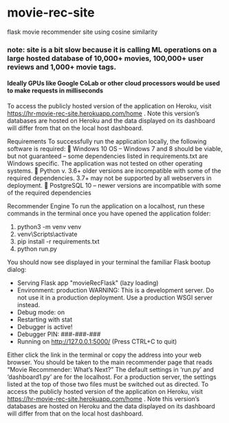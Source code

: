 # movie-rec-site
flask movie recommender site using cosine similarity

### note: site is a bit slow because it is calling ML operations on a large hosted database of 10,000+ movies, 100,000+ user reviews and 1,000+ movie tags. 
#### Ideally GPUs like Google CoLab or other cloud processors would be used to make requests in milliseconds 

To access the publicly hosted version of the application on Heroku, visit https://hr-movie-rec-site.herokuapp.com/home . Note this version’s databases are hosted on Heroku and the data displayed on its dashboard will differ from that on the local host dashboard.



Requirements
To successfully run the application locally, the following software is required:
	Windows 10 OS – Windows 7 and 8 should be viable, but not guaranteed – some dependencies listed in requirements.txt are Windows specific. The application was not tested on other operating systems.
	Python v. 3.6+ older versions are incompatible with some of the required dependencies. 3.7+ may not be supported by all webservers in deployment.
	PostgreSQL 10 – newer versions are incompatible with some of the required dependencies

Recommender Engine 
To run the application on a localhost, run these commands in the terminal once you have opened the application folder:
1.	python3 -m venv venv
2.	venv\Scripts\activate
3.	pip install -r requirements.txt
4.	python run.py



You should now see displayed in your terminal the familiar Flask bootup dialog:

 * Serving Flask app "movieRecFlask" (lazy loading)
 * Environment: production
   WARNING: This is a development server. Do not use it in a production deployment.
   Use a production WSGI server instead.
 * Debug mode: on
 * Restarting with stat
 * Debugger is active!
 * Debugger PIN: ###-###-###
 * Running on http://127.0.0.1:5000/ (Press CTRL+C to quit)


Either click the link in the terminal or copy the address into your web browser. You should be taken to the main recommender page that reads “Movie Recommender: What’s Next?”
The default settings in ‘run.py’ and ‘dashboard1.py’ are for the localhost. For a production server, the settings listed at the top of those two files must be switched out as directed.
To access the publicly hosted version of the application on Heroku, visit https://hr-movie-rec-site.herokuapp.com/home . Note this version’s databases are hosted on Heroku and the data displayed on its dashboard will differ from that on the local host dashboard.
